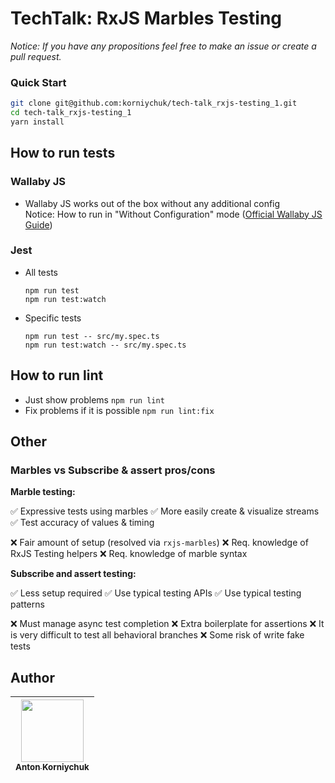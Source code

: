 # TechTalk: RxJS Marbles Testing 

*Notice: If you have any propositions feel free to make an issue or create a pull request.*

### Quick Start

```bash
git clone git@github.com:korniychuk/tech-talk_rxjs-testing_1.git
cd tech-talk_rxjs-testing_1
yarn install
```

## How to run tests

### Wallaby JS

* Wallaby JS works out of the box without any additional config  
  Notice: How to run in "Without Configuration" mode ([Official Wallaby JS Guide](https://wallabyjs.com/docs/intro/config.html#automatic-configuration))

### Jest

* All tests

  `npm run test`  
  `npm run test:watch`

* Specific tests

  `npm run test -- src/my.spec.ts`  
  `npm run test:watch -- src/my.spec.ts`

## How to run lint

* Just show problems `npm run lint`
* Fix problems if it is possible `npm run lint:fix`

## Other

### Marbles vs Subscribe & assert pros/cons

**Marble testing:** 

✅ Expressive tests using marbles
✅ More easily create & visualize streams
✅ Test accuracy of values & timing

❌ Fair amount of setup (resolved via `rxjs-marbles`)
❌ Req. knowledge of RxJS Testing helpers
❌ Req. knowledge of marble syntax

**Subscribe and assert testing:** 

✅ Less setup required
✅ Use typical testing APIs
✅ Use typical testing patterns

❌ Must manage async test completion
❌ Extra boilerplate for assertions
❌ It is very difficult to test all behavioral branches
❌ Some risk of write fake tests

## Author

| [<img src="https://www.korniychuk.pro/avatar.jpg" width="100px;"/><br /><sub>Anton Korniychuk</sub>](https://korniychuk.pro) |
| :---: |
